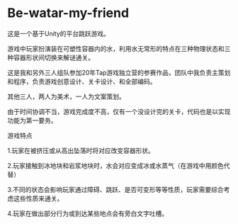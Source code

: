 # Be-watar-my-friend

这是一个基于Unity的平台跳跃游戏。

游戏中玩家扮演装在可塑性容器内的水，利用水无常形的特点在三种物理状态和三种容器形状间切换来解谜通关。

这是我和另外三人组队参加20年Tap游戏独立营的参赛作品，团队中我负责主策划和程序，负责游戏创意设计、关卡设计、和全部编码。

其他三人，两人为美术，一人为文案策划。

由于时间协调不当，游戏完成度不高，仅有一个没设计完的关卡，代码也是以实现功能为第一要务。


游戏特点

1.玩家在被挤压或从高出坠落时将对应改变容器形状。

2.玩家接触到冰地块和岩浆地块时，水会对应变成冰或水蒸气（在游戏中用颜色代替）

3.不同的状态会影响玩家通过障碍、跳跃、是否可变形等等性质，玩家需要综合考虑这些性质来通关。

4.玩家在做出部分行为或到达某些地点会有旁白文字吐槽。










